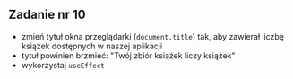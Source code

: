 <!-- _class: time15 -->

## Zadanie nr 10

- zmień tytuł okna przeglądarki (`document.title`) tak, aby zawierał liczbę książek dostępnych w naszej aplikacji
- tytuł powinien brzmieć: "Twój zbiór książek liczy <liczba> książek"
- wykorzystaj `useEffect`
